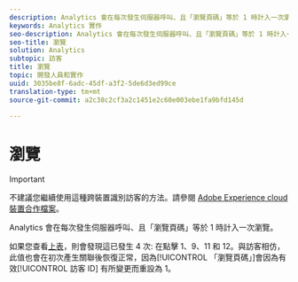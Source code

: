 ```yaml
---
description: Analytics 會在每次發生伺服器呼叫、且「瀏覽頁碼」等於 1 時計入一次瀏覽。
keywords: Analytics 實作
seo-description: Analytics 會在每次發生伺服器呼叫、且「瀏覽頁碼」等於 1 時計入一次瀏覽。
seo-title: 瀏覽
solution: Analytics
subtopic: 訪客
title: 瀏覽
topic: 開發人員和實作
uuid: 3035be8f-6adc-45df-a3f2-5de6d3ed99ce
translation-type: tm+mt
source-git-commit: a2c38c2cf3a2c1451e2c60e003ebe1fa9bfd145d

---
```



# 瀏覽

>[!IMPORTANT]
>
>不建議您繼續使用這種跨裝置識別訪客的方法。請參閱 [Adobe Experience cloud裝置合作檔案](https://marketing.adobe.com/resources/help/en_US/mcdc/)。

Analytics 會在每次發生伺服器呼叫、且「瀏覽頁碼」等於 1 時計入一次瀏覽。

如果您查看[上表](../../../implement/js-implementation/xdevice-visid/visit-example.md#concept_E3B32B8E539F4FDC8E3FA872328B87BA)，則會發現這已發生 4 次: 在點擊 1、9、11 和 12。與訪客相仿，此值也會在初次產生關聯後恢復正常，因為[!UICONTROL 「瀏覽頁碼」]會因為有效[!UICONTROL 訪客 ID] 有所變更而重設為 1。
